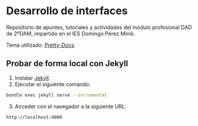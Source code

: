 # Desarrollo de interfaces

Repositorio de apuntes, tutoriales y actividades del módulo profesional DAD de 2ºDAM, impartido en el IES Domingo Pérez Minik.

Tema utilizado: [Pretty-Docs](https://github.com/LeakyAbstractions/pretty-docs).

## Probar de forma local con Jekyll

1. Instalar [Jekyll](https://jekyllrb.com/docs/installation/).
2. Ejecutar el siguiente comando:

```bash
bundle exec jekyll serve --incremental
```

3. Acceder con el navegador a la siguiente URL:

```
http://localhost:4000
```

